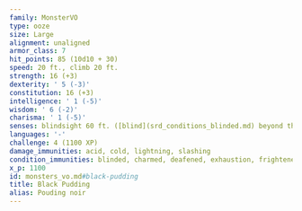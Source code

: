 ```yaml
---
family: MonsterVO
type: ooze
size: Large
alignment: unaligned
armor_class: 7
hit_points: 85 (10d10 + 30)
speed: 20 ft., climb 20 ft.
strength: 16 (+3)
dexterity: ' 5 (-3)'
constitution: 16 (+3)
intelligence: ' 1 (-5)'
wisdom: ' 6 (-2)'
charisma: ' 1 (-5)'
senses: blindsight 60 ft. ([blind](srd_conditions_blinded.md) beyond this radius), passive Perception 8
languages: '-'
challenge: 4 (1100 XP)
damage_immunities: acid, cold, lightning, slashing
condition_immunities: blinded, charmed, deafened, exhaustion, frightened, prone
x_p: 1100
id: monsters_vo.md#black-pudding
title: Black Pudding
alias: Pouding noir
---
```


